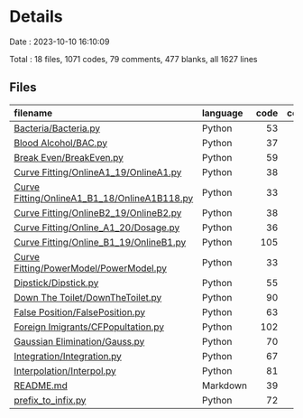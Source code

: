 # Details

Date : 2023-10-10 16:10:09

Total : 18 files,  1071 codes, 79 comments, 477 blanks, all 1627 lines

## Files
| filename | language | code | comment | blank | total |
| :--- | :--- | ---: | ---: | ---: | ---: |
| [Bacteria/Bacteria.py](/Bacteria/Bacteria.py) | Python | 53 | 2 | 26 | 81 |
| [Blood Alcohol/BAC.py](/Blood%20Alcohol/BAC.py) | Python | 37 | 1 | 23 | 61 |
| [Break Even/BreakEven.py](/Break%20Even/BreakEven.py) | Python | 59 | 2 | 24 | 85 |
| [Curve Fitting/OnlineA1_19/OnlineA1.py](/Curve%20Fitting/OnlineA1_19/OnlineA1.py) | Python | 38 | 2 | 23 | 63 |
| [Curve Fitting/OnlineA1_B1_18/OnlineA1B118.py](/Curve%20Fitting/OnlineA1_B1_18/OnlineA1B118.py) | Python | 33 | 4 | 19 | 56 |
| [Curve Fitting/OnlineB2_19/OnlineB2.py](/Curve%20Fitting/OnlineB2_19/OnlineB2.py) | Python | 38 | 1 | 22 | 61 |
| [Curve Fitting/Online_A1_20/Dosage.py](/Curve%20Fitting/Online_A1_20/Dosage.py) | Python | 36 | 1 | 23 | 60 |
| [Curve Fitting/Online_B1_19/OnlineB1.py](/Curve%20Fitting/Online_B1_19/OnlineB1.py) | Python | 105 | 13 | 39 | 157 |
| [Curve Fitting/PowerModel/PowerModel.py](/Curve%20Fitting/PowerModel/PowerModel.py) | Python | 33 | 1 | 22 | 56 |
| [Dipstick/Dipstick.py](/Dipstick/Dipstick.py) | Python | 55 | 4 | 24 | 83 |
| [Down The Toilet/DownTheToilet.py](/Down%20The%20Toilet/DownTheToilet.py) | Python | 90 | 3 | 40 | 133 |
| [False Position/FalsePosition.py](/False%20Position/FalsePosition.py) | Python | 63 | 4 | 33 | 100 |
| [Foreign Imigrants/CFPopultation.py](/Foreign%20Imigrants/CFPopultation.py) | Python | 102 | 15 | 42 | 159 |
| [Gaussian Elimination/Gauss.py](/Gaussian%20Elimination/Gauss.py) | Python | 70 | 9 | 18 | 97 |
| [Integration/Integration.py](/Integration/Integration.py) | Python | 67 | 6 | 29 | 102 |
| [Interpolation/Interpol.py](/Interpolation/Interpol.py) | Python | 81 | 4 | 26 | 111 |
| [README.md](/README.md) | Markdown | 39 | 0 | 19 | 58 |
| [prefix_to_infix.py](/prefix_to_infix.py) | Python | 72 | 7 | 25 | 104 |

